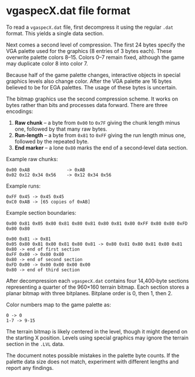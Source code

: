 # vgaspecX.dat file format

To read a `vgaspecX.dat` file, first decompress it using the regular `.dat` format. This yields a single data section.

Next comes a second level of compression. The first 24 bytes specify the VGA palette used for the graphics (8 entries of 3 bytes each). These overwrite palette colors 8–15. Colors 0–7 remain fixed, although the game may duplicate color 8 into color 7.

Because half of the game palette changes, interactive objects in special graphics levels also change color. After the VGA palette are 16 bytes believed to be for EGA palettes. The usage of these bytes is uncertain.

The bitmap graphics use the second compression scheme. It works on bytes rather than bits and processes data forward. There are three encodings:

1. **Raw chunk** – a byte from `0x00` to `0x7F` giving the chunk length minus one, followed by that many raw bytes.
2. **Run‑length** – a byte from `0x81` to `0xFF` giving the run length minus one, followed by the repeated byte.
3. **End marker** – a lone `0x80` marks the end of a second‑level data section.

Example raw chunks:
```text
0x00 0xAB              -> 0xAB
0x02 0x12 0x34 0x56    -> 0x12 0x34 0x56
```

Example runs:
```text
0xFF 0x45 -> 0x45 0x45
0xC0 0xAB -> [65 copies of 0xAB]
```

Example section boundaries:
```text
0x00 0x81 0x05 0x80 0x81 0x80 0x81 0x80 0x81 0x80 0xFF 0x80 0x80 0xFD 0x00 0x80

0x00 0x81 -> 0x81
0x05 0x80 0x81 0x80 0x81 0x80 0x81 -> 0x80 0x81 0x80 0x81 0x80 0x81
0x80 -> end of first section
0xFF 0x80 -> 0x80 0x80
0x80 -> end of second section
0xFD 0x00 -> 0x00 0x00 0x00 0x00
0x80 -> end of third section
```

After decompression each `vgaspecX.dat` contains four 14,400‑byte sections representing a quarter of the 960×160 terrain bitmap. Each section stores a planar bitmap with three bitplanes. Bitplane order is 0, then 1, then 2.

Color numbers map to the game palette as:

```text
0 -> 0
1-7 -> 9-15
```

The terrain bitmap is likely centered in the level, though it might depend on the starting X position. Levels using special graphics may ignore the terrain section in the `.LVL` data.

The document notes possible mistakes in the palette byte counts. If the palette data size does not match, experiment with different lengths and report any findings.
